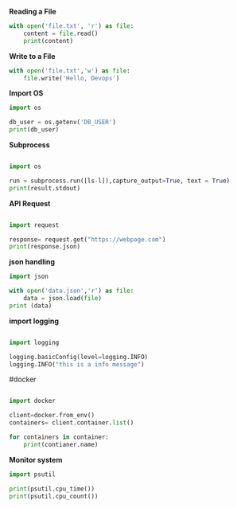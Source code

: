 **Reading a File**

```python
with open('file.txt', 'r') as file:
    content = file.read()
    print(content)
```

**Write to a File**

```python
with open('file.txt','w') as file:
    file.write('Hello, Devops')
```
**Import OS**

```python
import os

db_user = os.getenv('DB_USER')
print(db_user)
```
**Subprocess**

```python

import os

run = subprocess.run([ls-l]),capture_output=True, text = True)
print(result.stdout)
```
**API Request**

```python

import request

response= request.get("https://webpage.com")
print(response.json)
```

**json handling**

```python
import json 

with open('data.json','r') as file:
    data = json.load(file)
print (data)
```
**import logging**

```python

import logging

logging.basicConfig(level=logging.INFO)
logging.INFO("this is a info message")
```

#docker

```python

import docker

client=docker.from_env()
containers= client.container.list()

for containers in container:
    print(contianer.name)
```

**Monitor system**

```python
import psutil

print(psutil.cpu_time())
print(psutil.cpu_count())


